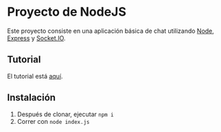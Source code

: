 # Proyecto de NodeJS
Este proyecto consiste en una aplicación básica de chat utilizando [Node](https://nodejs.dev/), [Express](https://expressjs.com/) y [Socket.IO](https://socket.io/).

## Tutorial
El tutorial está [aquí](https://socket.io/get-started/chat).

## Instalación
1. Después de clonar, ejecutar `npm i`
2. Correr con `node index.js`